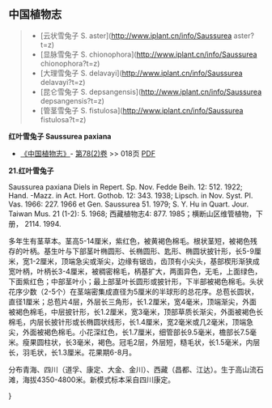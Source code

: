

## 中国植物志

> * [云状雪兔子  S.  aster](http://www.iplant.cn/info/Saussurea aster?t=z)
> * [显脉雪兔子  S.  chionophora](http://www.iplant.cn/info/Saussurea chionophora?t=z)
> * [大理雪兔子  S.  delavayi](http://www.iplant.cn/info/Saussurea delavayi?t=z)
> * [昆仑雪兔子  S.  depsangensis](http://www.iplant.cn/info/Saussurea depsangensis?t=z)
> * [管茎雪兔子  S.  fistulosa](http://www.iplant.cn/info/Saussurea fistulosa?t=z)

**红叶雪兔子 Saussurea paxiana**

* [《中国植物志》](http://www.iplant.cn/frps)- [第78(2)卷](http://www.iplant.cn/frps/vol/78(2)) >> 018页 [PDF](http://www.iplant.cn/frps/pdf/78(2)/018a.PDF)

**21.红叶雪兔子**

Saussurea paxiana Diels in Repert. Sp. Nov. Fedde Beih. 12: 512. 1922; Hand. -Mazz. in Act. Hort. Gothob. 12: 343. 1938; Lipsch. in Nov. Syst. Pl. Vas. 1966: 227. 1966 et Gen. Saussurea 51. 1979; S. Y. Hu in Quart. Jour. Taiwan Mus. 21 (1-2): 5. 1968; 西藏植物志4: 877. 1985；横断山区维管植物，下册， 2114. 1994.

多年生有茎草本。茎高5-14厘米，紫红色，被黄褐色棉毛。根状茎短，被褐色残存的叶柄。基生叶与下部茎叶椭圆形、长椭圆形、匙形、椭圆状披针形，长5-9厘米，宽1-2厘米，顶端急尖或渐尖，边缘有锯齿，齿顶有小尖头，基部楔形渐狭成宽叶柄，叶柄长3-4厘米，被稠密棉毛，柄基扩大，两面异色，无毛，上面绿色，下面紫红色；中部茎叶小；最上部茎叶长圆形或披针形，下半部被褐色棉毛。头状花序少数（2-5个）在茎端密集成直径为5厘米的半球形的总花序。总苞长圆状，直径1厘米；总苞片4层，外层长三角形，长1.2厘米，宽4毫米，顶端渐尖，外面被褐色棉毛，中层披针形，长1.2厘米，宽3毫米，顶部草质长渐尖，外面被褐色长棉毛，内层长披针形或长椭圆状线形，长1.4厘米，宽2毫米或几2毫米，顶端急尖，外面被褐色棉毛。小花深红色，长1.7厘米，细管部长9.5毫米，檐部长7.5毫米。瘦果圆柱状，长3毫米，褐色。冠毛2层，外层短，糙毛状，长1.5毫米，内层长，羽毛状，长1.3厘米。花果期6-8月。

分布青海、四川（道孚、康定、大金、金川）、西藏（昌都、江达）。生于高山流石滩，海拔4350-4800米。新模式标本采自四川康定。

}